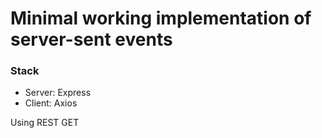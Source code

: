 # Minimal working implementation of server-sent events

### Stack
* Server: Express
* Client: Axios

Using REST GET

